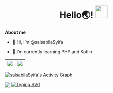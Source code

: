 <!---
- 👀 I’m interested in ...
- 💞️ I’m looking to collaborate on ...
- 📫 How to reach me ...
salsabilaSyifa/salsabilaSyifa is a ✨ special ✨ repository because its `README.md` (this file) appears on your GitHub profile.
You can click the Preview link to take a look at your changes.
<a><img align="center" src="https://readme-jokes.vercel.app/api?bgColor=%23fffefe&borderColor=%23d9d8d8&qColor=%234e7df3&aColor=%23c792ea" /></a> 
--->

<h1 align="center">
  Hello🌏!
  <img src="https://media.giphy.com/media/4QLseO7ZLaykv73Jca/giphy.gif" width="40">
</h1>

**About me**

- 👋 Hi, I’m @salsabilaSyifa

- 🌱 I’m currently learning PHP and Kotlin
 
| <a href="https://github.com/salsabilaSyifa/github-readme-stats"><img align="center" src="https://bad-apple-github-readme.vercel.app/api?show_bg=1&username=salsabilaSyifa&show_icons=true&theme=buefy&hide_border=true" /></a> | <a href="https://github.com/salsabilaSyifa/github-readme-stats"><img align="center" src="https://github-readme-stats.vercel.app/api/top-langs/?username=salsabilaSyifa&layout=compact&theme=buefy&hide_border=true" /></a> |
| ------------- | ------------- |

<!-- https://github.com/salsabilaSyifa/github-readme-activity-graph -->
<a href="https://github.com/salsabilaSyifa/github-readme-activity-graph"><img alt="salsabilaSyifa's Activity Graph" src="https://denvercoder1-activity-graph.herokuapp.com/graph/?username=salsabilaSyifa&bg_color=ffffff&color=ec3a7f&line=b487f5&point=701cab" /></a>

<a href="https://github.com/piyushsuthar/github-readme-quotes"><img align="center" src="https://quotes-github-readme.vercel.app/api?type=vertical" /></a> 
[![Typing SVG](https://readme-typing-svg.herokuapp.com?center=true&vCenter=true&lines=Just+Keep+Alive;Keep+Calm+and+Love+Coding)](https://git.io/typing-svg)
